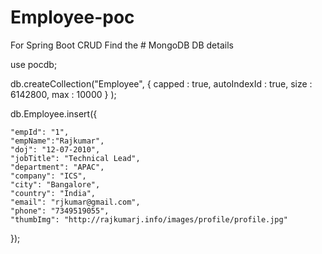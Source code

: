 # Employee-poc


For Spring Boot CRUD Find the # MongoDB DB details

use pocdb;

db.createCollection("Employee", { capped : true, autoIndexId : true, size : 
   6142800, max : 10000 } );
   
db.Employee.insert({
	
	"empId": "1",
    "empName":"Rajkumar",
    "doj": "12-07-2010",
    "jobTitle": "Technical Lead",
    "department": "APAC",
    "company": "ICS",
    "city": "Bangalore",
    "country": "India",
    "email": "rjkumar@gmail.com",
    "phone": "7349519055",
    "thumbImg": "http://rajkumarj.info/images/profile/profile.jpg"
	
});
